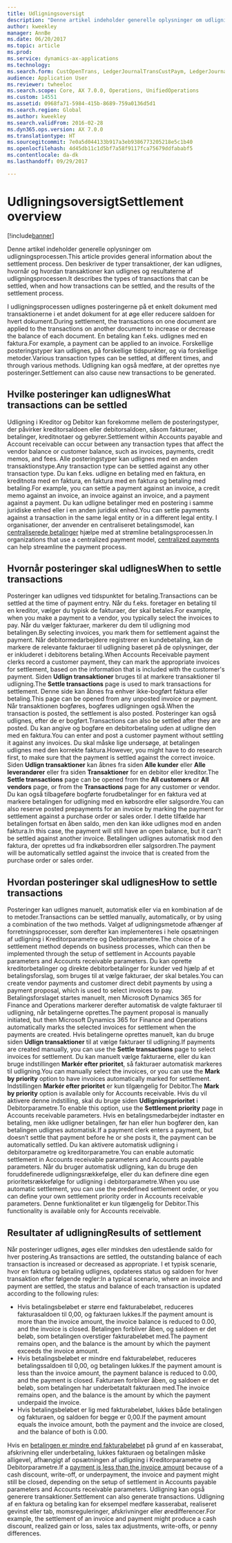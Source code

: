 ```yaml
---
title: Udligningsoversigt
description: "Denne artikel indeholder generelle oplysninger om udligningsprocessen. Den beskriver de typer transaktioner, der kan udlignes, hvornår og hvordan transaktioner kan udlignes og resultaterne af udligningsprocessen."
author: kweekley
manager: AnnBe
ms.date: 06/20/2017
ms.topic: article
ms.prod: 
ms.service: dynamics-ax-applications
ms.technology: 
ms.search.form: CustOpenTrans, LedgerJournalTransCustPaym, LedgerJournalTransVendPaym, VendOpenTrans
audience: Application User
ms.reviewer: twheeloc
ms.search.scope: Core, AX 7.0.0, Operations, UnifiedOperations
ms.custom: 14551
ms.assetid: 0968fa71-5984-415b-8689-759a0136d5d1
ms.search.region: Global
ms.author: kweekley
ms.search.validFrom: 2016-02-28
ms.dyn365.ops.version: AX 7.0.0
ms.translationtype: HT
ms.sourcegitcommit: 7e0a5d044133b917a3eb9386773205218e5c1b40
ms.openlocfilehash: 4d45db11c1d5bf7a58f9117fca75679ddfababf5
ms.contentlocale: da-dk
ms.lasthandoff: 09/29/2017

---
```


# <a name="settlement-overview"></a><span data-ttu-id="cc1c2-104">Udligningsoversigt</span><span class="sxs-lookup"><span data-stu-id="cc1c2-104">Settlement overview</span></span>

[!include[banner](../includes/banner.md)]


<span data-ttu-id="cc1c2-105">Denne artikel indeholder generelle oplysninger om udligningsprocessen.</span><span class="sxs-lookup"><span data-stu-id="cc1c2-105">This article provides general information about the settlement process.</span></span> <span data-ttu-id="cc1c2-106">Den beskriver de typer transaktioner, der kan udlignes, hvornår og hvordan transaktioner kan udlignes og resultaterne af udligningsprocessen.</span><span class="sxs-lookup"><span data-stu-id="cc1c2-106">It describes the types of transactions that can be settled, when and how transactions can be settled, and the results of the settlement process.</span></span>

<span data-ttu-id="cc1c2-107">I udligningsprocessen udlignes posteringerne på et enkelt dokument med transaktionerne i et andet dokument for at øge eller reducere saldoen for hvert dokument.</span><span class="sxs-lookup"><span data-stu-id="cc1c2-107">During settlement, the transactions on one document are applied to the transactions on another document to increase or decrease the balance of each document.</span></span> <span data-ttu-id="cc1c2-108">En betaling kan f.eks. udlignes med en faktura.</span><span class="sxs-lookup"><span data-stu-id="cc1c2-108">For example, a payment can be applied to an invoice.</span></span> <span data-ttu-id="cc1c2-109">Forskellige posteringstyper kan udlignes, på forskellige tidspunkter, og via forskellige metoder.</span><span class="sxs-lookup"><span data-stu-id="cc1c2-109">Various transaction types can be settled, at different times, and through various methods.</span></span> <span data-ttu-id="cc1c2-110">Udligning kan også medføre, at der oprettes nye posteringer.</span><span class="sxs-lookup"><span data-stu-id="cc1c2-110">Settlement can also cause new transactions to be generated.</span></span>

## <a name="what-transactions-can-be-settled"></a><span data-ttu-id="cc1c2-111">Hvilke posteringer kan udlignes</span><span class="sxs-lookup"><span data-stu-id="cc1c2-111">What transactions can be settled</span></span>
<span data-ttu-id="cc1c2-112">Udligning i Kreditor og Debitor kan forekomme mellem de posteringstyper, der påvirker kreditorsaldoen eller debitorsaldoen, såsom fakturaer, betalinger, kreditnotaer og gebyrer.</span><span class="sxs-lookup"><span data-stu-id="cc1c2-112">Settlement within Accounts payable and Account receivable can occur between any transaction types that affect the vendor balance or customer balance, such as invoices, payments, credit memos, and fees.</span></span> <span data-ttu-id="cc1c2-113">Alle posteringstyper kan udlignes med en anden transaktionstype.</span><span class="sxs-lookup"><span data-stu-id="cc1c2-113">Any transaction type can be settled against any other transaction type.</span></span> <span data-ttu-id="cc1c2-114">Du kan f.eks. udligne en betaling med en faktura, en kreditnota med en faktura, en faktura med en faktura og betaling med betaling.</span><span class="sxs-lookup"><span data-stu-id="cc1c2-114">For example, you can settle a payment against an invoice, a credit memo against an invoice, an invoice against an invoice, and a payment against a payment.</span></span> <span data-ttu-id="cc1c2-115">Du kan udligne betalinger med en postering i samme juridiske enhed eller i en anden juridisk enhed.</span><span class="sxs-lookup"><span data-stu-id="cc1c2-115">You can settle payments against a transaction in the same legal entity or in a different legal entity.</span></span> <span data-ttu-id="cc1c2-116">I organisationer, der anvender en centraliseret betalingsmodel, kan [centraliserede betalinger](set-up-centralized-payments.md) hjælpe med at strømline betalingsprocessen.</span><span class="sxs-lookup"><span data-stu-id="cc1c2-116">In organizations that use a centralized payment model, [centralized payments](set-up-centralized-payments.md) can help streamline the payment process.</span></span>

## <a name="when-to-settle-transactions"></a><span data-ttu-id="cc1c2-117">Hvornår posteringer skal udlignes</span><span class="sxs-lookup"><span data-stu-id="cc1c2-117">When to settle transactions</span></span>
<span data-ttu-id="cc1c2-118">Posteringer kan udlignes ved tidspunktet for betaling.</span><span class="sxs-lookup"><span data-stu-id="cc1c2-118">Transactions can be settled at the time of payment entry.</span></span> <span data-ttu-id="cc1c2-119">Når du f.eks. foretager en betaling til en kreditor, vælger du typisk de fakturaer, der skal betales.</span><span class="sxs-lookup"><span data-stu-id="cc1c2-119">For example, when you make a payment to a vendor, you typically select the invoices to pay.</span></span> <span data-ttu-id="cc1c2-120">Når du vælger fakturaer, markerer du dem til udligning mod betalingen.</span><span class="sxs-lookup"><span data-stu-id="cc1c2-120">By selecting invoices, you mark them for settlement against the payment.</span></span> <span data-ttu-id="cc1c2-121">Når debitormedarbejdere registrerer en kundebetaling, kan de markere de relevante fakturaer til udligning baseret på de oplysninger, der er inkluderet i debitorens betaling.</span><span class="sxs-lookup"><span data-stu-id="cc1c2-121">When Accounts Receivable payment clerks record a customer payment, they can mark the appropriate invoices for settlement, based on the information that is included with the customer's payment.</span></span> <span data-ttu-id="cc1c2-122">Siden **Udlign transaktioner** bruges til at markere transaktioner til udligning.</span><span class="sxs-lookup"><span data-stu-id="cc1c2-122">The **Settle transactions** page is used to mark transactions for settlement.</span></span> <span data-ttu-id="cc1c2-123">Denne side kan åbnes fra enhver ikke-bogført faktura eller betaling.</span><span class="sxs-lookup"><span data-stu-id="cc1c2-123">This page can be opened from any unposted invoice or payment.</span></span> <span data-ttu-id="cc1c2-124">Når transaktionen bogføres, bogføres udligningen også.</span><span class="sxs-lookup"><span data-stu-id="cc1c2-124">When the transaction is posted, the settlement is also posted.</span></span> <span data-ttu-id="cc1c2-125">Posteringer kan også udlignes, efter de er bogført.</span><span class="sxs-lookup"><span data-stu-id="cc1c2-125">Transactions can also be settled after they are posted.</span></span> <span data-ttu-id="cc1c2-126">Du kan angive og bogføre en debitorbetaling uden at udligne den med en faktura.</span><span class="sxs-lookup"><span data-stu-id="cc1c2-126">You can enter and post a customer payment without settling it against any invoices.</span></span> <span data-ttu-id="cc1c2-127">Du skal måske lige undersøge, at betalingen udlignes med den korrekte faktura.</span><span class="sxs-lookup"><span data-stu-id="cc1c2-127">However, you might have to do research first, to make sure that the payment is settled against the correct invoice.</span></span> <span data-ttu-id="cc1c2-128">Siden **Udlign transaktioner** kan åbnes fra siden **Alle kunder** eller **Alle leverandører** eller fra siden **Transaktioner** for en debitor eller kreditor.</span><span class="sxs-lookup"><span data-stu-id="cc1c2-128">The **Settle transactions** page can be opened from the **All customers** or **All vendors** page, or from the **Transactions** page for any customer or vendor.</span></span> <span data-ttu-id="cc1c2-129">Du kan også tilbageføre bogførte forudbetalinger for en faktura ved at markere betalingen for udligning med en købsordre eller salgsordre.</span><span class="sxs-lookup"><span data-stu-id="cc1c2-129">You can also reserve posted prepayments for an invoice by marking the payment for settlement against a purchase order or sales order.</span></span> <span data-ttu-id="cc1c2-130">I dette tilfælde har betalingen fortsat en åben saldo, men den kan ikke udlignes mod en anden faktura.</span><span class="sxs-lookup"><span data-stu-id="cc1c2-130">In this case, the payment will still have an open balance, but it can't be settled against another invoice.</span></span> <span data-ttu-id="cc1c2-131">Betalingen udlignes automatisk mod den faktura, der oprettes ud fra indkøbsordren eller salgsordren.</span><span class="sxs-lookup"><span data-stu-id="cc1c2-131">The payment will be automatically settled against the invoice that is created from the purchase order or sales order.</span></span>

## <a name="how-to-settle-transactions"></a><span data-ttu-id="cc1c2-132">Hvordan posteringer skal udlignes</span><span class="sxs-lookup"><span data-stu-id="cc1c2-132">How to settle transactions</span></span>
<span data-ttu-id="cc1c2-133">Posteringer kan udlignes manuelt, automatisk eller via en kombination af de to metoder.</span><span class="sxs-lookup"><span data-stu-id="cc1c2-133">Transactions can be settled manually, automatically, or by using a combination of the two methods.</span></span> <span data-ttu-id="cc1c2-134">Valget af udligningsmetode afhænger af forretningsprocesser, som derefter kan implementeres i hele opsætningen af udligning i Kreditorparametre og Debitorparametre.</span><span class="sxs-lookup"><span data-stu-id="cc1c2-134">The choice of a settlement method depends on business processes, which can then be implemented through the setup of settlement in Accounts payable parameters and Accounts receivable parameters.</span></span> <span data-ttu-id="cc1c2-135">Du kan oprette kreditorbetalinger og direkte debitorbetalinger for kunder ved hjælp af et betalingsforslag, som bruges til at vælge fakturaer, der skal betales.</span><span class="sxs-lookup"><span data-stu-id="cc1c2-135">You can create vendor payments and customer direct debit payments by using a payment proposal, which is used to select invoices to pay.</span></span> <span data-ttu-id="cc1c2-136">Betalingsforslaget startes manuelt, men Microsoft Dynamics 365 for Finance and Operations markerer derefter automatisk de valgte fakturaer til udligning, når betalingerne oprettes.</span><span class="sxs-lookup"><span data-stu-id="cc1c2-136">The payment proposal is manually initiated, but then Microsoft Dynamics 365 for Finance and Operations automatically marks the selected invoices for settlement when the payments are created.</span></span> <span data-ttu-id="cc1c2-137">Hvis betalingerne oprettes manuelt, kan du bruge siden **Udlign transaktioner** til at vælge fakturaer til udligning.</span><span class="sxs-lookup"><span data-stu-id="cc1c2-137">If payments are created manually, you can use the **Settle transactions** page to select invoices for settlement.</span></span> <span data-ttu-id="cc1c2-138">Du kan manuelt vælge fakturaerne, eller du kan bruge indstillingen **Markér efter prioritet**, så fakturaer automatisk markeres til udligning.</span><span class="sxs-lookup"><span data-stu-id="cc1c2-138">You can manually select the invoices, or you can use the **Mark by priority** option to have invoices automatically marked for settlement.</span></span> <span data-ttu-id="cc1c2-139">Indstillingen **Markér efter prioritet** er kun tilgængelig for Debitor.</span><span class="sxs-lookup"><span data-stu-id="cc1c2-139">The **Mark by priority** option is available only for Accounts receivable.</span></span> <span data-ttu-id="cc1c2-140">Hvis du vil aktivere denne indstilling, skal du bruge siden **Udligningsprioritet** i Debitorparametre.</span><span class="sxs-lookup"><span data-stu-id="cc1c2-140">To enable this option, use the **Settlement priority** page in Accounts receivable parameters.</span></span> <span data-ttu-id="cc1c2-141">Hvis en betalingsmedarbejder indtaster en betaling, men ikke udligner betalingen, før han eller hun bogfører den, kan betalingen udlignes automatisk.</span><span class="sxs-lookup"><span data-stu-id="cc1c2-141">If a payment clerk enters a payment, but doesn’t settle that payment before he or she posts it, the payment can be automatically settled.</span></span> <span data-ttu-id="cc1c2-142">Du kan aktivere automatisk udligning i debitorparametre og kreditorparametre.</span><span class="sxs-lookup"><span data-stu-id="cc1c2-142">You can enable automatic settlement in Accounts receivable parameters and Accounts payable parameters.</span></span> <span data-ttu-id="cc1c2-143">Når du bruger automatisk udligning, kan du bruge den foruddefinerede udligningsrækkefølge, eller du kan definere dine egen prioritetsrækkefølge for udligning i debitorparametre.</span><span class="sxs-lookup"><span data-stu-id="cc1c2-143">When you use automatic settlement, you can use the predefined settlement order, or you can define your own settlement priority order in Accounts receivable parameters.</span></span> <span data-ttu-id="cc1c2-144">Denne funktionalitet er kun tilgængelig for Debitor.</span><span class="sxs-lookup"><span data-stu-id="cc1c2-144">This functionality is available only for Accounts receivable.</span></span>

## <a name="results-of-settlement"></a><span data-ttu-id="cc1c2-145">Resultater af udligning</span><span class="sxs-lookup"><span data-stu-id="cc1c2-145">Results of settlement</span></span>
<span data-ttu-id="cc1c2-146">Når posteringer udlignes, øges eller mindskes den udestående saldo for hver postering.</span><span class="sxs-lookup"><span data-stu-id="cc1c2-146">As transactions are settled, the outstanding balance of each transaction is increased or decreased as appropriate.</span></span> <span data-ttu-id="cc1c2-147">I et typisk scenarie, hvor en faktura og betaling udlignes, opdateres status og saldoen for hver transaktion efter følgende regler:</span><span class="sxs-lookup"><span data-stu-id="cc1c2-147">In a typical scenario, where an invoice and payment are settled, the status and balance of each transaction is updated according to the following rules:</span></span>

-   <span data-ttu-id="cc1c2-148">Hvis betalingsbeløbet er større end fakturabeløbet, reduceres fakturasaldoen til 0,00, og fakturaen lukkes.</span><span class="sxs-lookup"><span data-stu-id="cc1c2-148">If the payment amount is more than the invoice amount, the invoice balance is reduced to 0.00, and the invoice is closed.</span></span> <span data-ttu-id="cc1c2-149">Betalingen forbliver åben, og saldoen er det beløb, som betalingen overstiger fakturabeløbet med.</span><span class="sxs-lookup"><span data-stu-id="cc1c2-149">The payment remains open, and the balance is the amount by which the payment exceeds the invoice amount.</span></span>
-   <span data-ttu-id="cc1c2-150">Hvis betalingsbeløbet er mindre end fakturabeløbet, reduceres betalingssaldoen til 0,00, og betalingen lukkes.</span><span class="sxs-lookup"><span data-stu-id="cc1c2-150">If the payment amount is less than the invoice amount, the payment balance is reduced to 0.00, and the payment is closed.</span></span> <span data-ttu-id="cc1c2-151">Fakturaen forbliver åben, og saldoen er det beløb, som betalingen har underbetatalt fakturaen med.</span><span class="sxs-lookup"><span data-stu-id="cc1c2-151">The invoice remains open, and the balance is the amount by which the payment underpaid the invoice.</span></span>
-   <span data-ttu-id="cc1c2-152">Hvis betalingsbeløbet er lig med fakturabeløbet, lukkes både betalingen og fakturaen, og saldoen for begge er 0,00.</span><span class="sxs-lookup"><span data-stu-id="cc1c2-152">If the payment amount equals the invoice amount, both the payment and the invoice are closed, and the balance of both is 0.00.</span></span>

<span data-ttu-id="cc1c2-153">Hvis en [betalingen er mindre end fakturabeløbet](../accounts-payable/vendor-payments-partial-amount.md) på grund af en kasserabat, afskrivning eller underbetaling, lukkes fakturaen og betalingen måske alligevel, afhængigt af opsætningen af udligning i Kreditorparametre og Debitorparametre.</span><span class="sxs-lookup"><span data-stu-id="cc1c2-153">If a [payment is less than the invoice amount](../accounts-payable/vendor-payments-partial-amount.md) because of a cash discount, write-off, or underpayment, the invoice and payment might still be closed, depending on the setup of settlement in Accounts payable parameters and Accounts receivable parameters.</span></span> <span data-ttu-id="cc1c2-154">Udligning kan også generere transaktioner.</span><span class="sxs-lookup"><span data-stu-id="cc1c2-154">Settlement can also generate transactions.</span></span> <span data-ttu-id="cc1c2-155">Udligning af en faktura og betaling kan for eksempel medføre kasserabat, realiseret gevinst eller tab, momsreguleringer, afskrivninger eller øredifferencer.</span><span class="sxs-lookup"><span data-stu-id="cc1c2-155">For example, the settlement of an invoice and payment might produce a cash discount, realized gain or loss, sales tax adjustments, write-offs, or penny differences.</span></span>




